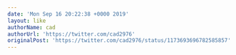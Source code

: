 ```yaml
---
date: 'Mon Sep 16 20:22:38 +0000 2019'
layout: like
authorName: cad
authorUrl: 'https://twitter.com/cad2976'
originalPost: 'https://twitter.com/cad2976/status/1173693696782585857'
---
```


